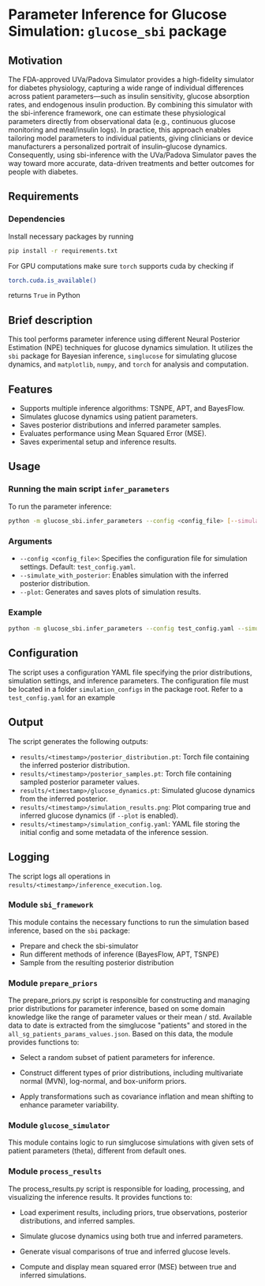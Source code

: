 # Parameter Inference for Glucose Simulation: `glucose_sbi` package
## Motivation
The FDA-approved UVa/Padova Simulator provides a high-fidelity simulator for diabetes physiology, capturing a wide range of individual differences across patient parameters—such as insulin sensitivity, glucose absorption rates, and endogenous insulin production. By combining this simulator with the sbi-inference framework, one can estimate these physiological parameters directly from observational data (e.g., continuous glucose monitoring and meal/insulin logs). In practice, this approach enables tailoring model parameters to individual patients, giving clinicians or device manufacturers a personalized portrait of insulin–glucose dynamics. Consequently, using sbi-inference with the UVa/Padova Simulator paves the way toward more accurate, data-driven treatments and better outcomes for people with diabetes.
## Requirements

### Dependencies
Install necessary packages by running
```bash
pip install -r requirements.txt
```

For GPU computations make sure `torch` supports cuda by checking if
```bash
torch.cuda.is_available()
```
returns `True` in Python

## Brief description
This tool performs parameter inference using different Neural Posterior Estimation (NPE) techniques for glucose dynamics simulation. It utilizes the `sbi` package for Bayesian inference, `simglucose` for simulating glucose dynamics, and `matplotlib`, `numpy`, and `torch` for analysis and computation.

## Features
- Supports multiple inference algorithms: TSNPE, APT, and BayesFlow.
- Simulates glucose dynamics using patient parameters.
- Saves posterior distributions and inferred parameter samples.
- Evaluates performance using Mean Squared Error (MSE).
- Saves experimental setup and inference results.

## Usage

### Running the main script `infer_parameters`
To run the parameter inference:
```bash
python -m glucose_sbi.infer_parameters --config <config_file> [--simulate_with_posterior] [--plot]
```

### Arguments
- `--config <config_file>`: Specifies the configuration file for simulation settings. Default: `test_config.yaml`.
- `--simulate_with_posterior`: Enables simulation with the inferred posterior distribution.
- `--plot`: Generates and saves plots of simulation results.

### Example
```bash
python -m glucose_sbi.infer_parameters --config test_config.yaml --simulate_with_posterior --plot
```

## Configuration
The script uses a configuration YAML file specifying the prior distributions, simulation settings, and inference parameters. The configuration file must be located in a folder `simulation_configs` in the package root.
Refer to a `test_config.yaml` for an example


## Output
The script generates the following outputs:
- `results/<timestamp>/posterior_distribution.pt`: Torch file containing the inferred posterior distribution.
- `results/<timestamp>/posterior_samples.pt`: Torch file containing sampled posterior parameter values.
- `results/<timestamp>/glucose_dynamics.pt`: Simulated glucose dynamics from the inferred posterior.
- `results/<timestamp>/simulation_results.png`: Plot comparing true and inferred glucose dynamics (if `--plot` is enabled).
- `results/<timestamp>/simulation_config.yaml`: YAML file storing the initial config and some metadata of the inference session.

## Logging
The script logs all operations in `results/<timestamp>/inference_execution.log`.

### Module `sbi_framework`
This module contains the necessary functions to run the simulation based inference, based on the `sbi` package:
- Prepare and check the sbi-simulator
- Run different methods of inference (BayesFlow, APT, TSNPE)
- Sample from the resulting posterior distribution

### Module `prepare_priors`

The prepare_priors.py script is responsible for constructing and managing prior distributions for parameter inference, based on some domain knowledge like the range of parameter values or their mean / std.
Available data to date is extracted from the simglucose "patients" and stored in the `all_sg_patients_params_values.json`. Based on this data, the module provides functions to:

- Select a random subset of patient parameters for inference.

- Construct different types of prior distributions, including multivariate normal (MVN), log-normal, and box-uniform priors.

- Apply transformations such as covariance inflation and mean shifting to enhance parameter variability.

### Module `glucose_simulator`
This module contains logic to run simglucose simulations with given sets of patient parameters (theta), different from default ones.

### Module `process_results`

The process_results.py script is responsible for loading, processing, and visualizing the inference results. It provides functions to:

- Load experiment results, including priors, true observations, posterior distributions, and inferred samples.

- Simulate glucose dynamics using both true and inferred parameters.

- Generate visual comparisons of true and inferred glucose levels.

- Compute and display mean squared error (MSE) between true and inferred simulations.
